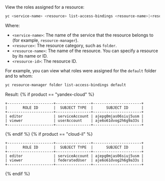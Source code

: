 View the roles assigned for a resource:

```bash
yc <service-name> <resource> list-access-bindings <resource-name>|<resource-id>
```

Where:
* `<service-name>`: The name of the service that the resource belongs to (for example, `resource-manager`).
* `<resource>`: The resource category, such as `folder`.
* `<resource-name>`: The name of the resource. You can specify a resource by its name or ID.
* `<resource-id>`: The resource ID.

For example, you can view what roles were assigned for the `default` folder and to whom:

```bash
yc resource-manager folder list-access-bindings default
```

Result:
{% if product == "yandex-cloud" %}
```
+---------------------+----------------+----------------------+
|       ROLE ID       |  SUBJECT TYPE  |      SUBJECT ID      |
+---------------------+----------------+----------------------+
| editor              | serviceAccount | ajepg0mjas06siuj5usm |
| viewer              | userAccount    | aje6o61dvog2h6g9a33s |
+---------------------+----------------+----------------------+
```
{% endif %}
{% if product == "cloud-il" %}

```
+---------------------+----------------+----------------------+
|       ROLE ID       |  SUBJECT TYPE  |      SUBJECT ID      |
+---------------------+----------------+----------------------+
| editor              | serviceAccount | ajepg0mjas06siuj5usm |
| viewer              | federatedUser  | aje6o61dvog2h6g9a33s |
+---------------------+----------------+----------------------+
```

{% endif %}